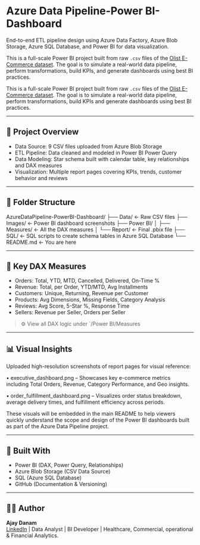 # Azure Data Pipeline-Power BI-Dashboard

End-to-end ETL pipeline design using Azure Data Factory, Azure Blob Storage, Azure SQL Database, and Power BI for data visualization.

This is a full-scale Power BI project built from raw `.csv` files of the [Olist E-Commerce dataset](https://www.kaggle.com/datasets/olistbr/brazilian-ecommerce). The goal is to simulate a real-world data pipeline, perform transformations, build KPIs, and generate dashboards using best BI practices.


This is a full-scale Power BI project built from raw `.csv` files of the [Olist E-Commerce dataset](https://www.kaggle.com/datasets/olistbr/brazilian-ecommerce). The goal is to simulate a real-world data pipeline, perform transformations, build KPIs and generate dashboards using best BI practices.

------

##  🔗  Project Overview

- Data Source: 9 CSV files uploaded from Azure Blob Storage
- ETL Pipeline: Data cleaned and modeled in Power BI Power Query
- Data Modeling: Star schema built with calendar table, key relationships and DAX measures
- Visualization: Multiple report pages covering KPIs, trends, customer behavior and reviews

------

## 📁 Folder Structure

AzureDataPipeline-PowerBI-Dashboard/
├── Data/ ← Raw CSV files
├── Images/ ← Power BI dashboard screenshots
├── Power BI/
│ ├── Measures/ ← All the DAX measures
│ └── Report/ ← Final .pbix file
├── SQL/ ← SQL scripts to create schema tables in Azure SQL Database
└── README.md ← You are here

------

##  🧠  Key DAX Measures

- Orders: Total, YTD, MTD, Cancelled, Delivered, On-Time %
- Revenue: Total, per Order, YTD/MTD, Avg Installments
- Customers: Unique, Returning, Revenue per Customer
- Products: Avg Dimensions, Missing Fields, Category Analysis
- Reviews: Avg Score, 5-Star %, Response Time
- Sellers: Revenue per Seller, Orders per Seller

> ⚙️  View all DAX logic under `/Power BI/Measures

------

##  📊  Visual Insights

Uploaded high-resolution screenshots of report pages for visual reference:

• executive_dashboard.png – Showcases key e-commerce metrics including Total Orders, Revenue, Category Performance, and Geo insights.

• order_fulfillment_dashboard.png – Visualizes order status breakdown, average delivery times, and fulfillment efficiency across periods.

These visuals will be embedded in the main README to help viewers quickly understand the scope and design of the Power BI dashboards built as part of the Azure Data Pipeline project.


------

##   🚀 Built With

- Power BI (DAX, Power Query, Relationships)
- Azure Blob Storage (CSV Data Source)
- SQL (Azure SQL Database)
- GitHub (Documentation & Versioning)

------

## 👨‍💻 Author

**Ajay Danam**  
[LinkedIn](https://www.linkedin.com/in/ajaydanam) | Data Analyst | BI Developer | Healthcare, Commercial, operational & Financial Analytics.

